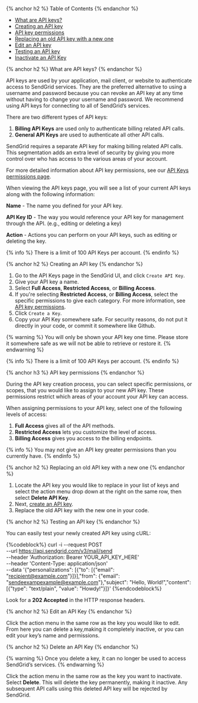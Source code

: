 

{% anchor h2 %}
Table of Contents
{% endanchor %}

* [What are API keys?](#-What-are-API-keys)
* [Creating an API key](#-Creating-an-API-key)
* [API key permissions](#-API-key-permissions)
* [Replacing an old API key with a new one](#-Replacing-an-old-API-key-with-a-new-one)
* [Edit an API key](#-Edit-an-API-key)
* [Testing an API key](#-Testing-an-API-key)
* [Inactivate an API Key](#-Inactivate-an-API-key)

{% anchor h2 %}
What are API keys?
{% endanchor %}

API keys are used by your application, mail client, or website to authenticate access to SendGrid services. They are the preferred alternative to using a username and password because you can revoke an API key at any time without having to change your username and password. We recommend using API keys for connecting to all of SendGrid’s services.

There are two different types of API keys:

1. **Billing API Keys** are used only to authenticate billing related API calls.
1. **General API Keys** are used to authenticate all other API calls.


SendGrid requires a separate API key for making billing related API calls. This segmentation adds an extra level of security by giving you more control over who has access to the various areas of your account.

For more detailed information about API key permissions, see our [API Keys permissions page]({{root_url}}/Classroom/Basics/API/api_key_permissions.html).

When viewing the API keys page, you will see a list of your current API keys along with the following information:

**Name** - The name you defined for your API key.

**API Key ID** - The way you would reference your API key for management through the API. (e.g., editing or deleting a key)

**Action** - Actions you can perform on your API keys, such as editing or deleting the key.

{% info %} There is a limit of 100 API Keys per account. {% endinfo %}

{% anchor h2 %}
Creating an API key
{% endanchor %}

1. Go to the API Keys page in the SendGrid UI, and click `Create API Key`.
1. Give your API key a name.
1. Select **Full Access**, **Restricted Access**, or **Billing Access**.
1. If you're selecting **Restricted Access**, or **Billing Access**, select the specific permissions to give each category. For more information, see [API key permissions](#-API-key-permissions).
1. Click `Create a Key`.
1. Copy your API Key somewhere safe. For security reasons, do not put it directly in your code, or commit it somewhere like Github.

{% warning %}
You will only be shown your API key one time. Please store it somewhere safe as we will not be able to retrieve or restore it.
{% endwarning %}

{% info %} There is a limit of 100 API Keys per account. {% endinfo %}

{% anchor h3 %}
API key permissions
{% endanchor %}

During the API key creation process, you can select specific permissions, or scopes, that you would like to assign to your new API key. These permissions restrict which areas of your account your API key can access.

When assigning permissions to your API key, select one of the following levels of access:

1. **Full Access** gives all of the API methods.
1. **Restricted Access** lets you customize the level of access.
1. **Billing Access** gives you access to the billing endpoints.

{% info %}
You may not give an API key greater permissions than you currently have.
{% endinfo %}

{% anchor h2 %}
Replacing an old API key with a new one
{% endanchor %}

1. Locate the API key you would like to replace in your list of keys and select the action menu drop down at the right on the same row, then select **Delete API Key**. 
1. Next, [create an API key](#-Creating-an-API-key).
1. Replace the old API key with the new one in your code.

{% anchor h2 %}
Testing an API key
{% endanchor %}

You can easily test your newly created API key using cURL:

{%codeblock%}
 curl -i --request POST \
  --url https://api.sendgrid.com/v3/mail/send \
  --header 'Authorization: Bearer YOUR_API_KEY_HERE' \
  --header 'Content-Type: application/json' \
  --data '{"personalizations": [{"to": [{"email": "recipient@example.com"}]}],"from": {"email": "sendeexampexample@example.com"},"subject": "Hello, World!","content": [{"type": "text/plain", "value": "Howdy!"}]}'
{%endcodeblock%}

Look for a **202 Accepted** in the HTTP response headers.

{% anchor h2 %}
Edit an API Key
{% endanchor %}

Click the action menu in the same row as the key you would like to edit. From here you can delete a key,making it completely inactive, or you can edit your key’s name and permissions.

{% anchor h2 %}
Delete an API Key
{% endanchor %}

{% warning %}
Once you delete a key, it can no longer be used to access SendGrid’s services.
{% endwarning %}

Click the action menu in the same row as the key you want to inactivate. Select **Delete**.  This will delete the key permanently, making it inactive. Any subsequent API calls using this deleted API key will be rejected by SendGrid.
